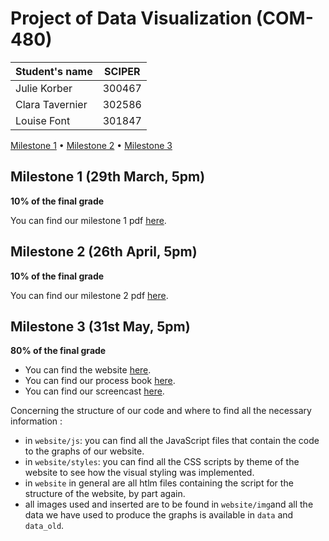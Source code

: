 # Project of Data Visualization (COM-480)

|  Student's name  | SCIPER |
| ---------------- | ------ |
| Julie Korber | 300467 |
| Clara Tavernier | 302586 |
| Louise Font | 301847 |

[Milestone 1](#milestone-1) • [Milestone 2](#milestone-2) • [Milestone 3](#milestone-3)

## Milestone 1 (29th March, 5pm) <a classe="anchor" id="milestone-1"></a>

**10% of the final grade**

You can find our milestone 1 pdf [here](milestones/Milestone_1.pdf).

## Milestone 2 (26th April, 5pm) <a classe="anchor" id="milestone-2"></a>

**10% of the final grade**

You can find our milestone 2 pdf [here](milestones/Milestone_2.pdf).

## Milestone 3 (31st May, 5pm) <a classe="anchor" id="milestone-3"></a>

**80% of the final grade**

- You can find the website [here](https://com-480-data-visualization.github.io/projet-2024-ljc/). 
- You can find our process book [here](milestones/Process-book.pdf). 
- You can find our screencast [here]().

Concerning the structure of our code and where to find all the necessary information :
- in `website/js`: you can find all the JavaScript files that contain the code to the graphs of our website.
- in `website/styles`: you can find all the CSS scripts by theme of the website to see how the visual styling was implemented.
- in `website` in general are all htlm files containing the script for the structure of the website, by part again.
- all images used and inserted are to be found in `website/img`and all the data we have used to produce the graphs is available in `data` and `data_old`.
